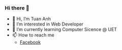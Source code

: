 ### Hi there 👋

- 👋 Hi, I’m Tuan Anh
- 👀 I’m interested in Web Developer
- 🌱 I’m currently learning Computer Sicence @ UET
- 📫 How to reach me 
  - [Facebook](https://www.facebook.com/SoNguyenTo216)
